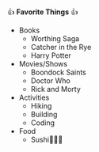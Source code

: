 :+1: <b>Favorite Things</b> :+1:
- Books
  * Worthing Saga
  * Catcher in the Rye
  * Harry Potter
- Movies/Shows
  * Boondock Saints
  * Doctor Who
  * Rick and Morty
- Activities
  * Hiking
  * Building
  * Coding
- Food
  * Sushi🍣🍣🍣
